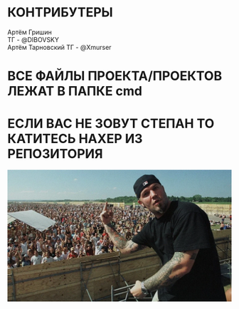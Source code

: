 # КОНТРИБУТЕРЫ
Артём Гришин  
ТГ - @DIBOVSKY  
Артём Тарновский 
ТГ - @Xmurser
# ВСЕ ФАЙЛЫ ПРОЕКТА/ПРОЕКТОВ ЛЕЖАТ В ПАПКЕ cmd  
# ЕСЛИ ВАС НЕ ЗОВУТ СТЕПАН ТО КАТИТЕСЬ НАХЕР ИЗ РЕПОЗИТОРИЯ

![Й](https://github.com/Apach876/AA/blob/main/images/a.jpg)
